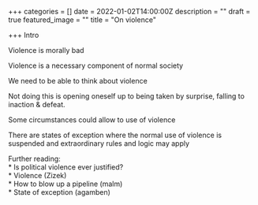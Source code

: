 +++
categories = []
date = 2022-01-02T14:00:00Z
description = ""
draft = true
featured_image = ""
title = "On violence"

+++
Intro

<!--more-->

Violence is morally bad

Violence is a necessary component of normal society

We need to be able to think about violence

Not doing this is opening oneself up to being taken by surprise, falling to inaction & defeat.

Some circumstances could allow to use of violence

There are states of exception where the normal use of violence is suspended and extraordinary rules and logic may apply

Further reading:  
\* Is political violence ever justified?  
\* Violence (Zizek)  
\* How to blow up a pipeline (malm)  
\* State of exception (agamben)